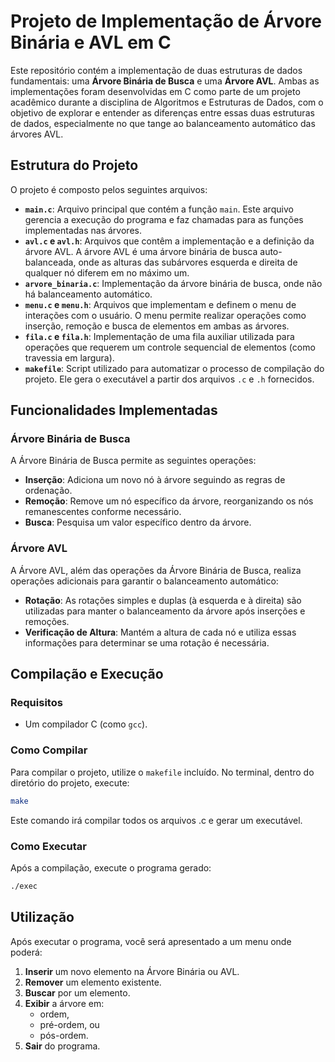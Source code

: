 # Projeto de Implementação de Árvore Binária e AVL em C

Este repositório contém a implementação de duas estruturas de dados fundamentais: uma **Árvore Binária de Busca** e uma **Árvore AVL**. Ambas as implementações foram desenvolvidas em C como parte de um projeto acadêmico durante a disciplina de Algoritmos e Estruturas de Dados, com o objetivo de explorar e entender as diferenças entre essas duas estruturas de dados, especialmente no que tange ao balanceamento automático das árvores AVL.

## Estrutura do Projeto

O projeto é composto pelos seguintes arquivos:

- **`main.c`**: Arquivo principal que contém a função `main`. Este arquivo gerencia a execução do programa e faz chamadas para as funções implementadas nas árvores.
- **`avl.c` e `avl.h`**: Arquivos que contêm a implementação e a definição da árvore AVL. A árvore AVL é uma árvore binária de busca auto-balanceada, onde as alturas das subárvores esquerda e direita de qualquer nó diferem em no máximo um.
- **`arvore_binaria.c`**: Implementação da árvore binária de busca, onde não há balanceamento automático.
- **`menu.c` e `menu.h`**: Arquivos que implementam e definem o menu de interações com o usuário. O menu permite realizar operações como inserção, remoção e busca de elementos em ambas as árvores.
- **`fila.c` e `fila.h`**: Implementação de uma fila auxiliar utilizada para operações que requerem um controle sequencial de elementos (como travessia em largura).
- **`makefile`**: Script utilizado para automatizar o processo de compilação do projeto. Ele gera o executável a partir dos arquivos `.c` e `.h` fornecidos.

## Funcionalidades Implementadas

### Árvore Binária de Busca

A Árvore Binária de Busca permite as seguintes operações:

- **Inserção**: Adiciona um novo nó à árvore seguindo as regras de ordenação.
- **Remoção**: Remove um nó específico da árvore, reorganizando os nós remanescentes conforme necessário.
- **Busca**: Pesquisa um valor específico dentro da árvore.

### Árvore AVL

A Árvore AVL, além das operações da Árvore Binária de Busca, realiza operações adicionais para garantir o balanceamento automático:

- **Rotação**: As rotações simples e duplas (à esquerda e à direita) são utilizadas para manter o balanceamento da árvore após inserções e remoções.
- **Verificação de Altura**: Mantém a altura de cada nó e utiliza essas informações para determinar se uma rotação é necessária.

## Compilação e Execução

### Requisitos

- Um compilador C (como `gcc`).

### Como Compilar

Para compilar o projeto, utilize o `makefile` incluído. No terminal, dentro do diretório do projeto, execute:

```bash
make
```
Este comando irá compilar todos os arquivos .c e gerar um executável.

### Como Executar

Após a compilação, execute o programa gerado:
```bash
./exec
```

## Utilização

Após executar o programa, você será apresentado a um menu onde poderá:
1. **Inserir** um novo elemento na Árvore Binária ou AVL.
2. **Remover** um elemento existente.
3. **Buscar** por um elemento.
4. **Exibir** a árvore em:
   - ordem,
   - pré-ordem, ou
   - pós-ordem.
5. **Sair** do programa.

